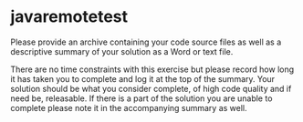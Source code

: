# javaremotetest

Please provide an archive containing your code source files as well as a descriptive summary of your
solution as a Word or text file.

There are no time constraints with this exercise but please record how long it has taken you to
complete and log it at the top of the summary. Your solution should be what you consider complete,
of high code quality and if need be, releasable. If there is a part of the solution you are unable to
complete please note it in the accompanying summary as well.
